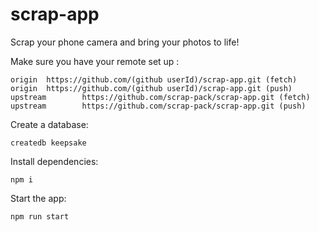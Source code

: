 # scrap-app

Scrap your phone camera and bring your photos to life!

Make sure you have your remote set up :

```
origin  https://github.com/(github userId)/scrap-app.git (fetch)
origin  https://github.com/(github userId)/scrap-app.git (push)
upstream        https://github.com/scrap-pack/scrap-app.git (fetch)
upstream        https://github.com/scrap-pack/scrap-app.git (push)
```

Create a database:

```
createdb keepsake
```

Install dependencies:

```
npm i
```

Start the app:

```
npm run start
```
